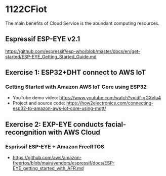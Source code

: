# 1122CFiot
The main benefits of Cloud Service is the abundant computing resources. 
## Espressif ESP-EYE v2.1
https://github.com/espressif/esp-who/blob/master/docs/en/get-started/ESP-EYE_Getting_Started_Guide.md
## Exercise 1: ESP32+DHT connect to AWS IoT
### Getting Started with Amazon AWS IoT Core using ESP32 
- YouTube demo video: https://www.youtube.com/watch?v=idf-gGXvIu4
- Project and source code: https://how2electronics.com/connecting-esp32-to-amazon-aws-iot-core-using-mqtt/
## Exercise 2: EXP-EYE conducts facial-recongnition with AWS Cloud
### Esprissif ESP-EYE + Amazon FreeRTOS
 - https://github.com/aws/amazon-freertos/blob/main/vendors/espressif/docs/ESP-EYE_getting_started_with_AFR.md
